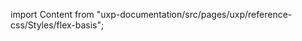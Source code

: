 
import Content from "uxp-documentation/src/pages/uxp/reference-css/Styles/flex-basis";

<Content query="product=photoshop"/>
